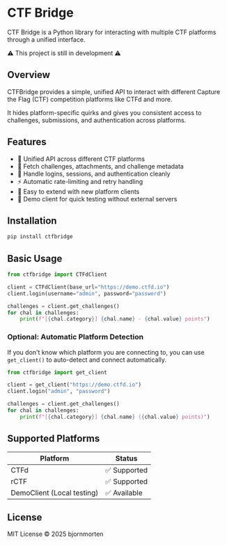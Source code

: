 # CTF Bridge

CTF Bridge is a Python library for interacting with multiple CTF platforms through a unified interface.

⚠️ This project is still in development ⚠️

## Overview

CTFBridge provides a simple, unified API to interact with different Capture the Flag (CTF) competition platforms like CTFd and more.

It hides platform-specific quirks and gives you consistent access to challenges, submissions, and authentication across platforms.

## Features

- 🌟 Unified API across different CTF platforms
- 📄 Fetch challenges, attachments, and challenge metadata
- 🔑 Handle logins, sessions, and authentication cleanly
- ⚡ Automatic rate-limiting and retry handling
- 🧩 Easy to extend with new platform clients
- 🧪 Demo client for quick testing without external servers

## Installation

```bash
pip install ctfbridge
```

## Basic Usage

```python
from ctfbridge import CTFdClient

client = CTFdClient(base_url="https://demo.ctfd.io")
client.login(username="admin", password="password")

challenges = client.get_challenges()
for chal in challenges:
    print(f"[{chal.category}] {chal.name} - {chal.value} points")
```

### Optional: Automatic Platform Detection

If you don't know which platform you are connecting to, you can use `get_client()` to auto-detect and connect automatically.

```python
from ctfbridge import get_client

client = get_client("https://demo.ctfd.io")
client.login("admin", "password")

challenges = client.get_challenges()
for chal in challenges:
    print(f"[{chal.category}] {chal.name} ({chal.value} points)")
```

## Supported Platforms

| Platform                   | Status            |
| -------------------------- | ----------------- |
| CTFd                       | ✅ Supported      |
| rCTF                       | ✅ Supported      |
| DemoClient (Local testing) | ✅ Available      |

## License

MIT License © 2025 bjornmorten
